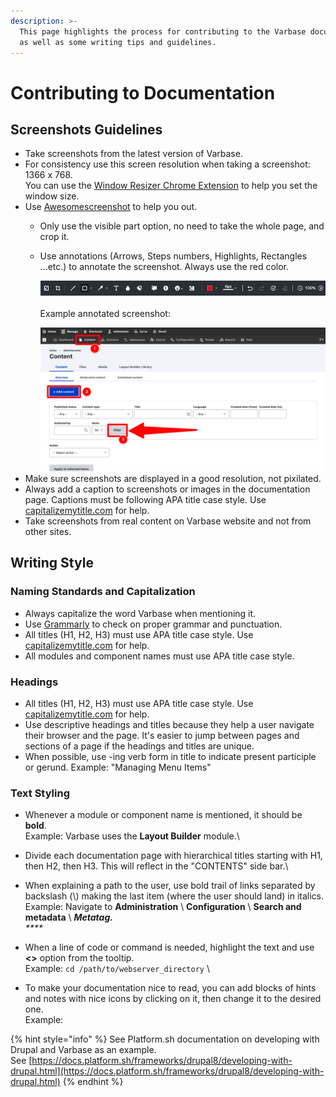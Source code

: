 ```yaml
---
description: >-
  This page highlights the process for contributing to the Varbase documentation
  as well as some writing tips and guidelines.
---
```


# Contributing to Documentation

## Screenshots Guidelines

* Take screenshots from the latest version of Varbase.
* For consistency use this screen resolution when taking a screenshot: 1366 x 768.\
  You can use the [Window Resizer Chrome Extension](https://chrome.google.com/webstore/detail/window-resizer/hgjfanlllikpfpaadggdbchdpcbiaeei/related?hl=en) to help you set the window size.
* Use [Awesomescreenshot](https://www.awesomescreenshot.com/) to help you out.
  * Only use the visible part option, no need to take the whole page, and crop it.
  *   Use annotations (Arrows, Steps numbers, Highlights, Rectangles ...etc.) to annotate the screenshot. Always use the red color.

      <img src="../.gitbook/assets/annotations (1).png" alt="" data-size="original">\
      \
      Example annotated screenshot:

      <img src="../.gitbook/assets/Sample Screenshot" alt="" data-size="original">
* Make sure screenshots are displayed in a good resolution, not pixilated.
* Always add a caption to screenshots or images in the documentation page. Captions must be following APA title case style. Use [capitalizemytitle.com](https://capitalizemytitle.com/) for help.
* Take screenshots from real content on Varbase website and not from other sites.

## Writing Style

### Naming Standards and Capitalization

* Always capitalize the word Varbase when mentioning it.
* Use [Grammarly](https://www.grammarly.com/) to check on proper grammar and punctuation.&#x20;
* All titles (H1, H2, H3) must use APA title case style. Use [capitalizemytitle.com](https://capitalizemytitle.com/) for help.
* All modules and component names must use APA title case style.

### Headings

* All titles (H1, H2, H3) must use APA title case style. Use [capitalizemytitle.com](https://capitalizemytitle.com/) for help.
* Use descriptive headings and titles because they help a user navigate their browser and the page. It's easier to jump between pages and sections of a page if the headings and titles are unique.
* When possible, use -ing verb form in title to indicate present participle or gerund. Example: "Managing Menu Items"

### Text Styling

* Whenever a module or component name is mentioned, it should be **bold**. \
  Example: Varbase uses the **Layout Builder** module.\

* Divide each documentation page with hierarchical titles starting with H1, then H2, then H3. This will reflect in the "CONTENTS" side bar.\

* When explaining a path to the user, use bold trail of links separated by backslash (\\) making the last item (where the user should land) in italics.\
  Example: Navigate to **Administration** \ **Configuration** \ **Search and metadata** \ _**Metatag.**_\
  _****_
* When a line of code or command is needed, highlight the text and use **<>** option from the tooltip. \
  Example: `cd /path/to/webserver_directory`  \

* To make your documentation nice to read, you can add blocks of hints and notes with nice icons by clicking on it, then change it to the desired one. \
  Example:&#x20;

{% hint style="info" %}
See Platform.sh documentation on developing with Drupal and Varbase as an example.\
See [https://docs.platform.sh/frameworks/drupal8/developing-with-drupal.html](https://docs.platform.sh/frameworks/drupal8/developing-with-drupal.html)
{% endhint %}

